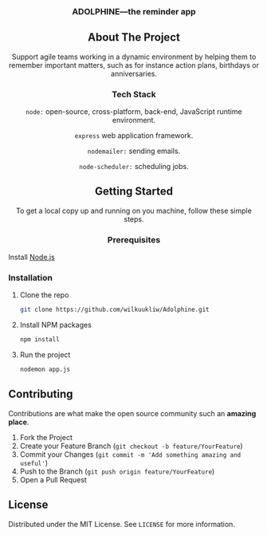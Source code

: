 
<!-- PROJECT LOGO -->
<br />
    <a align="center" img src="https://www.svgrepo.com/show/64665/dolphin.svg" alt="Logo" width="80" height="80">
 
  <h3 align="center">ADOLPHINE—the reminder app</h3>

<!-- ABOUT THE PROJECT -->
## About The Project

Support agile teams working in a dynamic environment by helping them to remember important matters, such as for instance action plans, birthdays or anniversaries.

### Tech Stack

<code>node:</code>
open-source, cross-platform, back-end, JavaScript runtime environment. 

<code>express</code>
web application framework.

<code>nodemailer:</code>
sending emails. 

<code>node-scheduler:</code>
scheduling jobs.

## Getting Started

To get a local copy up and running on you machine, follow these simple steps.

### Prerequisites

Install [Node.js](https://nodejs.org/en/) 

### Installation

1. Clone the repo

   ```sh
   git clone https://github.com/wilkuukliw/Adolphine.git
   ```

2. Install NPM packages

   ```sh
   npm install
   ```
3. Run the project

   ```sh
   nodemon app.js
   ```

## Contributing

Contributions are what make the open source community such an **amazing place**.

1. Fork the Project
2. Create your Feature Branch (`git checkout -b feature/YourFeature`)
3. Commit your Changes (`git commit -m 'Add something amazing and useful'`)
4. Push to the Branch (`git push origin feature/YourFeature`)
5. Open a Pull Request

## License

Distributed under the MIT License. See `LICENSE` for more information.